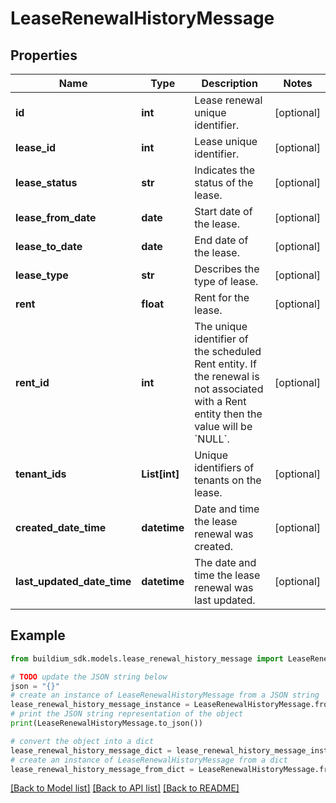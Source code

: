 # LeaseRenewalHistoryMessage


## Properties

Name | Type | Description | Notes
------------ | ------------- | ------------- | -------------
**id** | **int** | Lease renewal unique identifier. | [optional] 
**lease_id** | **int** | Lease unique identifier. | [optional] 
**lease_status** | **str** | Indicates the status of the lease. | [optional] 
**lease_from_date** | **date** | Start date of the lease. | [optional] 
**lease_to_date** | **date** | End date of the lease. | [optional] 
**lease_type** | **str** | Describes the type of lease. | [optional] 
**rent** | **float** | Rent for the lease. | [optional] 
**rent_id** | **int** | The unique identifier of the scheduled Rent entity. If the renewal is not associated with a Rent entity then the value will be &#x60;NULL&#x60;. | [optional] 
**tenant_ids** | **List[int]** | Unique identifiers of tenants on the lease. | [optional] 
**created_date_time** | **datetime** | Date and time the lease renewal was created. | [optional] 
**last_updated_date_time** | **datetime** | The date and time the lease renewal was last updated. | [optional] 

## Example

```python
from buildium_sdk.models.lease_renewal_history_message import LeaseRenewalHistoryMessage

# TODO update the JSON string below
json = "{}"
# create an instance of LeaseRenewalHistoryMessage from a JSON string
lease_renewal_history_message_instance = LeaseRenewalHistoryMessage.from_json(json)
# print the JSON string representation of the object
print(LeaseRenewalHistoryMessage.to_json())

# convert the object into a dict
lease_renewal_history_message_dict = lease_renewal_history_message_instance.to_dict()
# create an instance of LeaseRenewalHistoryMessage from a dict
lease_renewal_history_message_from_dict = LeaseRenewalHistoryMessage.from_dict(lease_renewal_history_message_dict)
```
[[Back to Model list]](../README.md#documentation-for-models) [[Back to API list]](../README.md#documentation-for-api-endpoints) [[Back to README]](../README.md)


